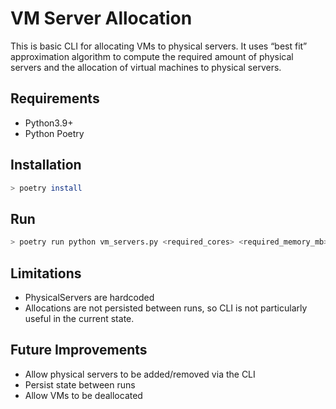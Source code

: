 # VM Server Allocation

This is basic CLI for allocating VMs to physical servers. It uses “best fit”
approximation algorithm to compute the required amount of physical servers and
the allocation of virtual machines to physical servers.

## Requirements

- Python3.9+
- Python Poetry

## Installation

```bash
> poetry install
```

## Run

```bash
> poetry run python vm_servers.py <required_cores> <required_memory_mb> <required_network_bandwidth_kbps>
```

## Limitations

- PhysicalServers are hardcoded
- Allocations are not persisted between runs, so CLI is not particularly useful in the current state.

## Future Improvements

- Allow physical servers to be added/removed via the CLI
- Persist state between runs
- Allow VMs to be deallocated
